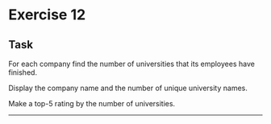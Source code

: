 # Exercise 12

## Task

For each company find the number of universities that its employees have finished. 

Display the company name and the number of unique university names.

Make a top-5 rating by the number of universities.

---
